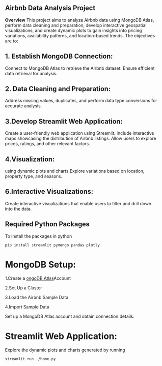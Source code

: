 ## **Airbnb Data Analysis Project**

**Overview**
This project aims to analyze Airbnb data using MongoDB Atlas, perform data cleaning and preparation, develop interactive geospatial visualizations, and create dynamic plots to gain insights into pricing variations, availability patterns, and location-based trends. The objectives are to:

## 1. Establish MongoDB Connection:

Connect to MongoDB Atlas to retrieve the Airbnb dataset.
Ensure efficient data retrieval for analysis.

## 2. Data Cleaning and Preparation:

Address missing values, duplicates, and perform data type conversions for accurate analysis.

## 3.Develop Streamlit Web Application:

Create a user-friendly web application using Streamlit.
Include interactive maps showcasing the distribution of Airbnb listings.
Allow users to explore prices, ratings, and other relevant factors.

## 4.Visualization:
 using dynamic plots and charts.Explore variations based on location, property type, and seasons.


## 6.Interactive Visualizations:

Create interactive visualizations that enable users to filter and drill down into the data.



## Required Python Packages

To install the packages in python
```
pip install streamlit pymongo pandas plotly

```

# MongoDB Setup:

1.Create a [ongoDB Atlas](https://www.mongodb.com/cloud/atlas/efficiency?utm_content=rlsavisitor&utm_source=google&utm_campaign=search_gs_pl_evergreen_atlas_core_retarget-brand_gic-null_apac-all_ps-all_desktop_eng_lead&utm_term=mongodb%20atlas&utm_medium=cpc_paid_search&utm_ad=e&utm_ad_campaign_id=14412646476&adgroup=131761130772&cq_cmp=14412646476&gad=1&gclid=EAIaIQobChMIp8zhuOSEgAMVTw2DAx0aewI4EAAYASABEgIv__D_BwE)Account

2.Set Up a Cluster

3.Load the Airbnb Sample Data

4.Import Sample Data

Set up a MongoDB Atlas account and obtain connection details.


# Streamlit Web Application:


Explore the dynamic plots and charts generated by running 
```
streamlit run ./home.py
```
